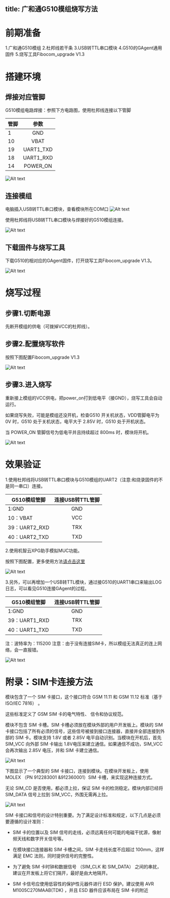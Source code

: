 title: 广和通G510模组烧写方法
-------

# 前期准备
1.广和通G510模组
2.杜邦线若干条
3.USB转TTL串口模块
4.G510的GAgent通用固件
5.烧写工具Fibocom_upgrade V1.3


# 搭建环境

## 焊接对应管脚
G510模组电路焊接：参照下方电路图，使用杜邦线连接以下管脚

| 管脚         |  参数     |
| ------------- |:-------------:|
| 1      |  GND |
| 10     |  VBAT      |
| 19    | UART1_TXD     |
| 18    | UART1_RXD     |
| 14   | POWER_ON     |

![Alt text](./1482753663131.png)

## 连接模组

电脑插入USB转TTL串口模块，查看模块所在COM口
![Alt text](./1482753675007.png)


使用杜邦线将USB转TTL串口模块与焊接好的G510模组连接。

![Alt text](./1482753870813.png)

## 下载固件与烧写工具

下载G510的相对应的GAgent固件，打开烧写工具Fibocom_upgrade V1.3。

![Alt text](./1482753911061.png)

# 烧写过程

## 步骤1.切断电源

先断开模组的供电（可拨掉VCC的杜邦线）。

## 步骤2.配置烧写软件

按照下图配置Fibocom_upgrade V1.3

![Alt text](./1482753930052.png)

## 步骤3.进入烧写

重新接上模组的VCC供电，把power_on打到低电平（接GND），烧写工具会自动运行。

如果烧写失败，可能是模组还没开机，检查G510 开关机状态，VDD管脚电平为 0V 时，G510 处于关机状态，电平大于 2.85V 时，G510 处于开机状态。

当 POWER_ON 管脚信号为低电平并且持续超过 800ms 时，模块将开机。

![Alt text](./1482753947372.png)

# 效果验证
1.使用杜邦线将USB转TTL串口模块与G510模组的UART2（注意:和烧录固件的不是同一串口）连接。

| G510模组管脚 | 连接USB转TTL管脚    |
| ------------- |:-------------:|
| 1:GND      |  GND |
| 10：VBAT     |  VCC      |
| 39：UART2_RXD	  | TRX      |
|40：UART2_TXD| TXD|

2.使用机智云XPG助手模拟MUC功能。

按照下图配置，更多使用方法[请点击这里](http://docs.gizwits.com/zh-cn/deviceDev/%E4%B8%B2%E5%8F%A3%E5%B7%A5%E5%85%B7%E4%BD%BF%E7%94%A8%E6%96%87%E6%A1%A3.html)

![Alt text](./1482812677989.png)

3.另外，可以再增加一个USB转TTL模块，通过接G510的UART1串口来输出LOG日志，可以看见G510连接GAgent的过程。

| G510模组管脚|连接USB转TTL管脚 |
| ------------- |:-------------:|
| 1:GND      |  GND |
| 39：UART1_RXD     |  TRX      |
| 40：UART1_TXD     | TXD     |
注：波特率为：115200
注意：由于没有连接SIM卡，所以模组无法真正的连上网络，会一直报错。

![Alt text](./1482754299767.png)


#  附录：SIM卡连接方法
模块包含了一个 SIM 卡接口，这个接口符合 GSM 11.11 和 GSM 11.12 标准（基于 ISO/IEC 7816） 。

这些标准定义了 GSM SIM 卡的电气特性、 信令和协议规范。

模块不包含 SIM 卡槽。SIM 卡槽必须放在模块外部的用户开发板上。模块的 SIM 卡接口包括了所有必须的信号，这些信号被接到接口连接器，直接并全部连接到外部的 SIM 卡。模块支持 1.8V 或者 2.85V 电平自动识别。当模块在开机后，首先 SIM_VCC 向外部 SIM 卡输出 1.8V电压来建立通信。如果通信不成功，SIM_VCC 会再次输出 2.85V 电压，并和 SIM 卡建立通信。

![Alt text](./1482754308693.png)


下图显示了一个典型的 SIM 卡接口，连接到模块。在模块开发板上，使用 MOLEX （PN 912283001 &912360001）SIM 卡槽，来实现这种连接方式。

无论 SIM_CD 是否使用，都必须上拉，保证 SIM 卡的检测稳定。模块内部已经将 SIM_DATA 信号上拉到 SIM_VCC，外围无需再上拉。

![Alt text](./1482754330995.png)


SIM 卡接口和信号的设计特别重要。为了满足设计标准和规定，以下几点是必须要遵循的设计准则：


+ SIM 卡的位置以及 SIM 信号的走线，必须远离任何可能的电磁干扰源，像射频天线和数字开关信号等。

+ 在模块接口连接器和 SIM 卡槽之间，SIM 卡走线长度不应超过 100mm，这样满足 EMC 法则，同时提供信号的完整性。

+ 为了避免 SIM 卡时钟和数据信号 （SIM_CLK 和 SIM_DATA） 之间的串扰，建议在开发板上将它们隔开，最好是由大地隔开。

+ SIM 卡信号应使用低容性的保护性元器件进行 ESD 保护。建议使用 AVR M1005C270MAAB(TDK) ，并且 ESD 器件应该布局在 SIM 卡的附近